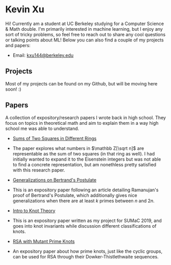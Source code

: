 # Kevin Xu

Hi! Currently am a student at UC Berkeley studying for a Computer Science & Math double. I'm primarily interested in machine learning, but I enjoy any sort of tricky problems, so feel free to reach out to share any cool questions or talking points about ML! Below you can also find a couple of my projects and papers:
- Email: [kxu144@berkeley.edu](mailto:kxu144@berkeley.edu)

## Projects
Most of my projects can be found on my Github, but will be moving here soon! :)

## Papers
A collection of expository/research papers I wrote back in high school. They focus on topics in theoretical math and aim to explain them in a way high school me was able to understand.
- [Sums of Two Squares in Different Rings](Sums_of_Two_Squares_in_Different_Rings.pdf)
* The paper explores what numbers in $\mathbb Z[\sqrt n]$ are representable as the sum of two squares (in that ring as well). I had initially wanted to expand it to the Eisenstein integers but was not able to find a concrete representation, but am nonethless pretty satisfied with this research paper.
- [Generalizations on Bertrand's Postulate](Generalizations_on_Bertrand_s_Postulate.pdf)
* This is an expository paper following an article detailing Ramanujan's proof of Bertrand's Postulate, which additionally gives nice generalizations when there are at least $k$ primes between $n$ and $2n$.
- [Intro to Knot Theory](A_Basic_Introduction_on_Knot_Theory.pdf)
* This is an expository paper written as my project for SUMaC 2019, and goes into knot invariants while discussion different classifications of knots. 
- [RSA with Mutant Prime Knots](RSA_with_Mutant_Prime_Knots.pdf)
* An expository paper about how prime knots, just like the cyclic groups, can be used for RSA through their Dowker-Thistlethwaite sequences.